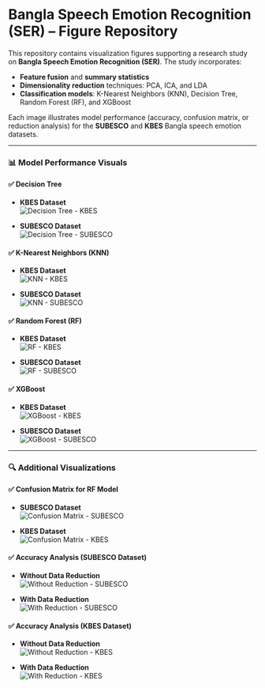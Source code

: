# Bangla Speech Emotion Recognition (SER) – Figure Repository

This repository contains visualization figures supporting a research study on **Bangla Speech Emotion Recognition (SER)**. The study incorporates:

- **Feature fusion** and **summary statistics**
- **Dimensionality reduction** techniques: PCA, ICA, and LDA
- **Classification models**: K-Nearest Neighbors (KNN), Decision Tree, Random Forest (RF), and XGBoost

Each image illustrates model performance (accuracy, confusion matrix, or reduction analysis) for the **SUBESCO** and **KBES** Bangla speech emotion datasets.

---

### 📊 Model Performance Visuals

#### ✅ Decision Tree
- **KBES Dataset**  
  ![Decision Tree - KBES](https://github.com/user-attachments/assets/d67f4e92-ccb6-4499-96c6-b65266240ecb)

- **SUBESCO Dataset**  
  ![Decision Tree - SUBESCO](https://github.com/user-attachments/assets/1f7470b9-82e4-4dd9-ae9d-20f534c4faed)

#### ✅ K-Nearest Neighbors (KNN)
- **KBES Dataset**  
  ![KNN - KBES](https://github.com/user-attachments/assets/5e3b884f-3897-4c3c-914c-7c9a95b09d25)

- **SUBESCO Dataset**  
  ![KNN - SUBESCO](https://github.com/user-attachments/assets/fc15b35a-a347-4be7-b5e1-bf2d60d88a22)

#### ✅ Random Forest (RF)
- **KBES Dataset**  
  ![RF - KBES](https://github.com/user-attachments/assets/20c7edc5-b90c-4e67-821c-2221dcf7ab51)

- **SUBESCO Dataset**  
  ![RF - SUBESCO](https://github.com/user-attachments/assets/23eb5c58-2e1f-49ee-83c9-a97f0f592c16)

#### ✅ XGBoost
- **KBES Dataset**  
  ![XGBoost - KBES](https://github.com/user-attachments/assets/8f1151eb-7ad9-4713-9882-2490d8901911)

- **SUBESCO Dataset**  
  ![XGBoost - SUBESCO](https://github.com/user-attachments/assets/b7c45384-f490-4e4a-a677-008a962deb82)

---

### 🔍 Additional Visualizations

#### ✅ Confusion Matrix for RF Model
- **SUBESCO Dataset**  
  ![Confusion Matrix - SUBESCO](https://github.com/user-attachments/assets/7d0bd728-2601-419b-8d72-edd323018445)

- **KBES Dataset**  
  ![Confusion Matrix - KBES](https://github.com/user-attachments/assets/9e15ecd2-148d-4ac3-b786-4fbb79922b49)

#### ✅ Accuracy Analysis (SUBESCO Dataset)
- **Without Data Reduction**  
  ![Without Reduction - SUBESCO](https://github.com/user-attachments/assets/c4512115-79d9-41d2-9644-890537c52a42)

- **With Data Reduction**  
  ![With Reduction - SUBESCO](https://github.com/user-attachments/assets/2919cb1b-ac18-423d-8869-7a26e21e2937)

#### ✅ Accuracy Analysis (KBES Dataset)
- **Without Data Reduction**  
  ![Without Reduction - KBES](https://github.com/user-attachments/assets/64f44a22-e2b9-48ba-bc6f-ee0c9e0ceb77)

- **With Data Reduction**  
  ![With Reduction - KBES](https://github.com/user-attachments/assets/5dc29b6e-79cb-4264-b9a2-b9c64ae9780f)
